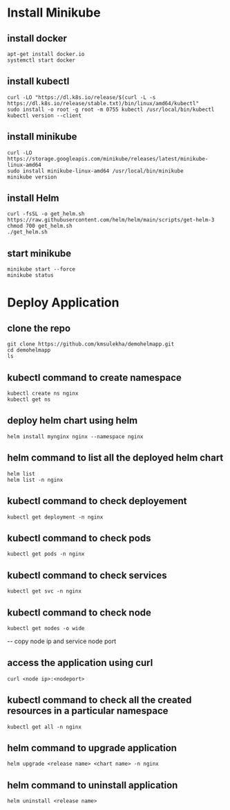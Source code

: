 # Install Minikube

## install docker

    apt-get install docker.io
    systemctl start docker
    
## install kubectl

    curl -LO "https://dl.k8s.io/release/$(curl -L -s https://dl.k8s.io/release/stable.txt)/bin/linux/amd64/kubectl"
    sudo install -o root -g root -m 0755 kubectl /usr/local/bin/kubectl
    kubectl version --client
    
  
## install minikube

    curl -LO https://storage.googleapis.com/minikube/releases/latest/minikube-linux-amd64
    sudo install minikube-linux-amd64 /usr/local/bin/minikube
    minikube version
    
## install Helm

    curl -fsSL -o get_helm.sh https://raw.githubusercontent.com/helm/helm/main/scripts/get-helm-3
    chmod 700 get_helm.sh
    ./get_helm.sh
  
## start minikube 

    minikube start --force
    minikube status
    
    
# Deploy Application 

## clone the repo

    git clone https://github.com/kmsulekha/demohelmapp.git
    cd demohelmapp
    ls
    
 ## kubectl command to create namespace
    
    kubectl create ns nginx
    kubectl get ns
 
## deploy helm chart using helm

    helm install mynginx nginx --namespace nginx
    
## helm command to list all the deployed helm chart

    helm list
    helm list -n nginx
    
## kubectl command to check deployement

    kubectl get deployment -n nginx
    
## kubectl command to check pods

    kubectl get pods -n nginx
    
## kubectl command to check services

    kubectl get svc -n nginx
    
## kubectl command to check node 

    kubectl get nodes -o wide
    
 -- copy node ip and service node port
 
 ## access the application using curl
 
    curl <node ip>:<nodeport>
    
 ## kubectl command to check all the created resources in a particular namespace
 
    kubectl get all -n nginx
    
## helm command to upgrade application

    helm upgrade <release name> <chart name> -n nginx
    
## helm command to uninstall application

    helm uninstall <release name>
    
    
